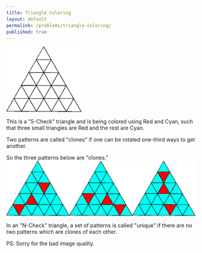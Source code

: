 ```yaml
---
title: Triangle Coloring
layout: default
permalink: /problems/triangle-coloring/
published: true
---
```


<img src="/assets/images/triangle1.png" alt="triangle1" width="200"/>

This is a "5-Check" triangle and is being colored using Red and Cyan, such that three small triangles are Red and the rest are Cyan.

Two patterns are called "clones" if one can be rotated one-third ways to get another.

So the three patterns below are "clones."
![triangle2](/assets/images/triangle2.png)

In an "N-Check" triangle, a set of patterns is called "unique" if there are no two patterns which are clones of each other.

PS: Sorry for the bad image quality.

